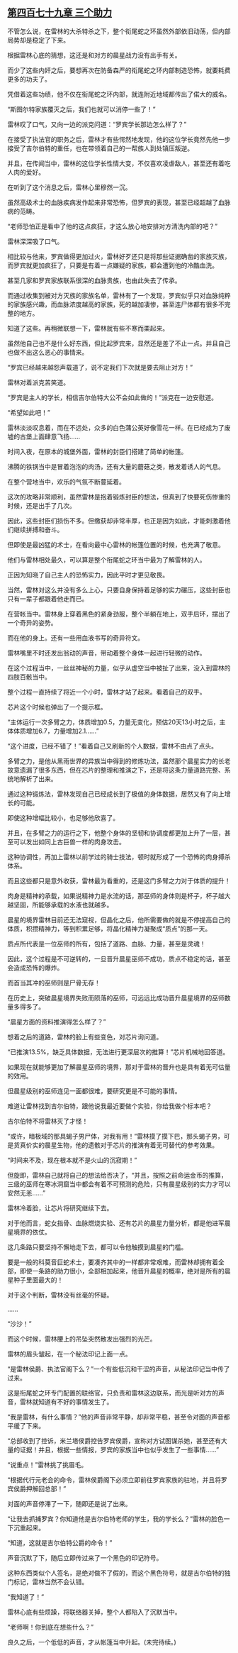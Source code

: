 ## [第四百七十九章 三个助力](https://www.xxbiquge.com/11_11222/8932661.html)


  不管怎么说，在雷林的大杀特杀之下，整个衔尾蛇之环虽然外部依旧动荡，但内部局势却是稳定了下来。

  根据雷林心底的猜想，这还是和对方的晨星战力没有出手有关。

  而少了这些内奸之后，要想再次在防备森严的衔尾蛇之环内部制造恐怖，就要耗费更多的功夫了。

  凭借着这些功绩，他不仅在衔尾蛇之环内部，就连附近地域都传出了偌大的威名。

  “斯图尔特家族覆灭之后，我们也就可以消停一些了！”

  雷林叹了口气，又向一边的派克问道：“罗宾学长那边怎么样了？”

  在接受了执法官的职务之后，雷林才有些愕然地发现，他的这位学长竟然先他一步接受了吉尔伯特的重任，也在带领着自己的一帮族人到处镇压叛逆。

  并且，在传闻当中，雷林的这位学长性情大变，不仅喜欢凌虐敌人，甚至还有着吃人肉的爱好。

  在听到了这个消息之后，雷林心里穆然一沉。

  虽然高级术士的血脉疾病发作起来非常恐怖，但罗宾的表现，甚至已经超越了血脉病的范畴。

  “老师恐怕正是看中了他的这点疯狂，才这么放心地安排对方清洗内部的吧？”

  雷林深深吸了口气。

  相比较与他来，罗宾做得更加过火，雷林好歹还只是将那些证据确凿的家族灭族，而罗宾就更加疯狂了，只要是有着一点嫌疑的家族，都会遭到他的冷酷血洗。

  甚至几家和罗宾家族联系很深的血脉贵族，也由此失去了传承。

  而通过收集到被对方灭族的家族名单，雷林有了一个发现，罗宾似乎只对血脉纯粹的家族感兴趣，而血脉浓度越高的家族，死的越加凄惨，甚至连尸体都有很多不完整的地方。

  知道了这些。再稍微联想一下，雷林就有些不寒而栗起来。

  虽然他自己也不是什么好东西，但比起罗宾来，显然还是差了不止一点。并且自己也做不出这么恶心的事情来。

  “罗宾已经越来越怨声载道了，说不定我们下次就是要去阻止对方！”

  雷林对着派克苦笑道。

  “罗宾是主人的学长，相信吉尔伯特大公不会如此做的！”派克在一边安慰道。

  “希望如此吧！”

  雷林淡淡叹息着，而在不远处，众多的白色蒲公英好像雪花一样。在已经成为了废墟的古堡上面肆意飞扬……

  时间入夜，在原本的城堡外面，雷林的封臣们搭建了简单的帐篷。

  沸腾的铁锅当中是冒着泡泡的肉汤，还有大量的蘑菇之类，散发着诱人的气息。

  在整个营地当中，欢乐的气氛不断蔓延着。

  这次的攻略非常顺利，虽然雷林是抱着锻炼封臣的想法，但真到了快要死伤惨重的时候，还是出手了几次。

  因此，这些封臣们损伤不多。但缴获却非常丰厚，也正是因为如此，才能刺激着他们继续拼搏和奋斗。

  但即使是最凶猛的术士，在看向最中心雷林的帐篷位置的时候，也充满了敬意。

  他们与雷林相处最久，可以算是整个衔尾蛇之环当中最为了解雷林的人。

  正因为知晓了自己主人的恐怖实力，因此平时才更见敬畏。

  当然，雷林对这么并没有多么上心，只要自身保持着足够的实力碾压，这些封臣也只有一辈子都跟着他走而已。

  在营帐当中。雷林身上穿着黑色的紧身劲服，整个半躺在地上，双手后环，摆出了一个奇异的姿势。

  而在他的身上。还有一些用血液书写的奇异符文。

  雷林嘴里不时还发出翁动的声音，带动着整个身体一起进行轻微的动作。

  在这个过程当中，一丝丝神秘的力量，似乎从虚空当中被扯了出来，没入到雷林的四肢百骸当中。

  整个过程一直持续了将近一个小时，雷林才站了起来。看着自己的双手。

  芯片这个时候也弹出了一个提示框。

  “主体运行一次多臂之力，体质增加0.5，力量无变化，预估20天13小时之后，主体体质增加6.7，力量增加2.1……”

  “这个进度，已经不错了！”看着自己又刷新的个人数据，雷林不由点了点头。

  多臂之力，是他从黑雨世界的异族当中得到的修炼功法，虽然那个晨星实力的长老故意遗漏了很多东西，但在芯片的整理和推演之下，还是将这条力量道路完整、系统地解析了出来。

  通过这种锻炼法，雷林发现自己已经成长到了极值的身体数据，居然又有了向上增长的可能。

  即使这种增幅比较小，也足够他欣喜了。

  并且，在多臂之力的运行之下，他整个身体的坚韧和协调度都更加上升了一层，甚至可以发出如同上古巨兽一样的肉身攻击。

  这种协调性，再加上雷林以前学过的骑士技法，顿时就形成了一个恐怖的肉身搏杀体系。

  而且这些都只是意外收获，雷林最为看重的，还是这门多臂之力对于体质的提升！

  肉身是精神的承载，如果说精神力是水流的话，那巫师的身体则是杯子，杯子越大越坚固，所能够承载的水液也就越多。

  晨星的境界雷林目前还无法窥视，但晶化之后，他所需要做的就是不停提高自己的体质，积攒精神力，等到积累足够，将晶化精神力凝聚成“质点”的那一天。

  质点所代表是一位巫师的所有，包括了道路、血脉、力量，甚至是灵魂！

  因此，这个过程是不可逆转的，一旦晋升晨星巫师不成功，质点不稳定的话，甚至会造成恐怖的爆炸。

  而首当其冲的巫师则是尸骨无存！

  在历史上，突破晨星境界失败而陨落的巫师，可远远比成功晋升晨星境界的巫师数量多得多了。

  “晨星方面的资料推演得怎么样了？”

  想着之后的道路，雷林的脸上有些变色，对芯片询问道。

  “已推演13.5%，缺乏具体数据，无法进行更深层次的推算！”芯片机械地回答道。

  如果现在就能够更加了解晨星巫师的境界，那对于雷林的晋升也是具有着无可估量的效用。

  但晨星级别的巫师连见一面都很难，要研究更是不可能的事情。

  难道让雷林找到吉尔伯特，跟他说我最近要做个实验，你给我做个标本吧？

  吉尔伯特不将雷林灭了才怪！

  “或许，暗极域的那具蝎子男尸体，对我有用！”雷林摸了摸下巴，那头蝎子男，可是货真价实的晨星生物，他的遗骸对于芯片的推演有着无可替代的参考效果。

  “时间来不及，现在根本就不是火山的沉寂期！”

  但旋即，雷林自己就将自己的想法给否决了，“并且，按照之前命运金币的推算，三级的巫师在寒冰洞窟当中都会有着不可预测的危险，只有晨星级别的实力才可以安然无恙……”

  雷林冷着脸，让芯片将研究继续下去。

  对于他而言，蛇女指骨、血脉燃烧实验、还有芯片的晨星力量分析，都是他进军晨星境界的依仗。

  这几条路只要坚持不懈地走下去，都可以令他触摸到晨星的门槛。

  要是一般的科莫音巨蛇术士，要凑齐其中的一样都非常艰难，而雷林却拥有着全部，即使一条路的助力很小，全部相加起来，他晋升晨星的概率，绝对是所有的晨星种子里面最大的！

  对于这个判断，雷林没有丝毫的怀疑。

  ……

  “沙沙！”

  而这个时候，雷林腰上的吊坠突然散发出强烈的光芒。

  雷林的眉头皱起，在一个秘法印记上面一点。

  “是雷林侯爵、执法官阁下么？”一个有些低沉和干涩的声音，从秘法印记当中传了过来。

  这是衔尾蛇之环专门配置的联络官，只负责和雷林这边联系，而光是听对方的声音，雷林就知道有不好的事情发生了。

  “我是雷林，有什么事情？”他的声音非常平静，却非常平稳，甚至令对面的声音都平缓了下来。

  “总部收到了控诉，米兰塔侯爵控告罗宾侯爵，宣称对方试图谋杀她，甚至还有大量的证据！并且，根据一些情报，罗宾的家族当中也似乎发生了一些事情……”

  “说重点！”雷林挑了挑眉毛。

  “根据代行元老会的命令，雷林侯爵阁下必须立即前往罗宾家族的驻地，并且将罗宾侯爵押解回总部！”

  对面的声音停滞了一下，随即还是说了出来。

  “让我去抓捕罗宾？你知道他是吉尔伯特老师的学生，我的学长么？”雷林的脸色一下沉重起来。

  “知道，这就是吉尔伯特公爵的命令！”

  声音沉默了下，随后立即传过来了一个黑色的印记符号。

  这种东西类似个人签名，是绝对做不了假的，而这个黑色符号，就是吉尔伯特的独门标记，雷林当然不会认错。

  “我知道了！”

  雷林心底有些烦躁，将联络器关掉，整个人都陷入了沉默当中。

  “老师啊！你到底在想些什么？”

  良久之后，一个低低的声音，才从帐篷当中升起。(未完待续。)
